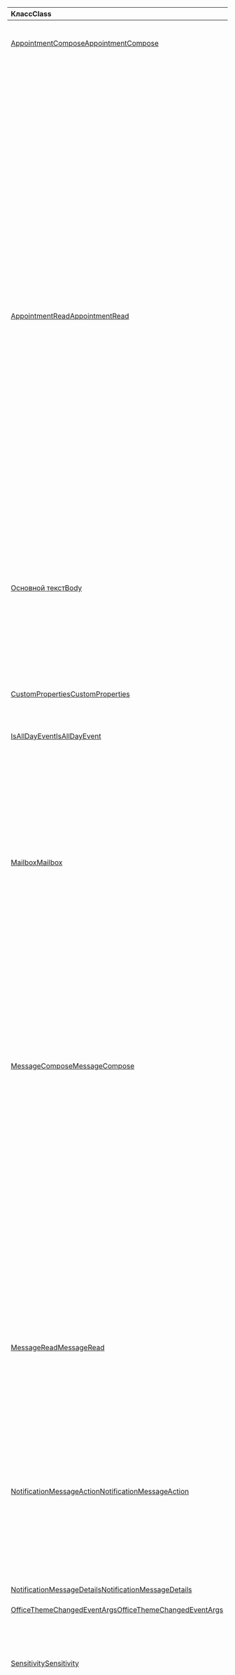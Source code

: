 | <span data-ttu-id="48775-101">Класс</span><span class="sxs-lookup"><span data-stu-id="48775-101">Class</span></span> | <span data-ttu-id="48775-102">Поля</span><span class="sxs-lookup"><span data-stu-id="48775-102">Fields</span></span> | <span data-ttu-id="48775-103">Описание</span><span class="sxs-lookup"><span data-stu-id="48775-103">Description</span></span> |
|:---|:---|:---|
|[<span data-ttu-id="48775-104">AppointmentCompose</span><span class="sxs-lookup"><span data-stu-id="48775-104">AppointmentCompose</span></span>](/javascript/api/outlook/outlook.appointmentcompose)|[<span data-ttu-id="48775-105">Дисаблеклиентсигнатуреасинк (Options?: Office. Асинкконтекстоптионс, callback?: (asyncResult: Office. AsyncResult <void> ) => void)</span><span class="sxs-lookup"><span data-stu-id="48775-105">disableClientSignatureAsync(options?: Office.AsyncContextOptions, callback?: (asyncResult: Office.AsyncResult<void>) => void)</span></span>](/javascript/api/outlook/outlook.appointmentcompose#disableclientsignatureasync-options--callback--asyncresult-)|<span data-ttu-id="48775-106">Отключает подпись клиента Outlook.</span><span class="sxs-lookup"><span data-stu-id="48775-106">Disables the Outlook client signature.</span></span>|
||[<span data-ttu-id="48775-107">getInitializationContextAsync (Options?: Office. Асинкконтекстоптионс, callback?: (asyncResult: Office. AsyncResult <string> ) => void)</span><span class="sxs-lookup"><span data-stu-id="48775-107">getInitializationContextAsync(options?: Office.AsyncContextOptions, callback?: (asyncResult: Office.AsyncResult<string>) => void)</span></span>](/javascript/api/outlook/outlook.appointmentcompose#getinitializationcontextasync-options--callback--asyncresult-)|<span data-ttu-id="48775-108">Получает данные инициализации, передаваемые при активации надстройки сообщением с действиями.</span><span class="sxs-lookup"><span data-stu-id="48775-108">Gets initialization data passed when the add-in is activated by an actionable message.</span></span>|
||[<span data-ttu-id="48775-109">исаллдайевент</span><span class="sxs-lookup"><span data-stu-id="48775-109">isAllDayEvent</span></span>](/javascript/api/outlook/outlook.appointmentcompose#isalldayevent)|<span data-ttu-id="48775-110">Получает или задает свойство {@link Office. Исаллдайевент} встречи.</span><span class="sxs-lookup"><span data-stu-id="48775-110">Gets or sets the {@link Office.IsAllDayEvent} property of an appointment.</span></span>|
||[<span data-ttu-id="48775-111">Исклиентсигнатуринабледасинк (callback: (asyncResult: Office. AsyncResult <boolean> ) => void)</span><span class="sxs-lookup"><span data-stu-id="48775-111">isClientSignatureEnabledAsync(callback: (asyncResult: Office.AsyncResult<boolean>) => void)</span></span>](/javascript/api/outlook/outlook.appointmentcompose#isclientsignatureenabledasync-callback--asyncresult-)|<span data-ttu-id="48775-112">Получает значение, которое указывает, включена ли подпись клиента.</span><span class="sxs-lookup"><span data-stu-id="48775-112">Gets if the client signature is enabled.</span></span>|
||[<span data-ttu-id="48775-113">Исклиентсигнатуринабледасинк (Options: Office. Асинкконтекстоптионс, callback: (asyncResult: Office. AsyncResult <boolean> ) => void)</span><span class="sxs-lookup"><span data-stu-id="48775-113">isClientSignatureEnabledAsync(options: Office.AsyncContextOptions, callback: (asyncResult: Office.AsyncResult<boolean>) => void)</span></span>](/javascript/api/outlook/outlook.appointmentcompose#isclientsignatureenabledasync-options--callback--asyncresult-)|<span data-ttu-id="48775-114">Получает значение, которое указывает, включена ли подпись клиента.</span><span class="sxs-lookup"><span data-stu-id="48775-114">Gets if the client signature is enabled.</span></span>|
||[<span data-ttu-id="48775-115">конфиденциальности</span><span class="sxs-lookup"><span data-stu-id="48775-115">sensitivity</span></span>](/javascript/api/outlook/outlook.appointmentcompose#sensitivity)|<span data-ttu-id="48775-116">Получает или задает значение параметра {@link Office. чувствительность</span><span class="sxs-lookup"><span data-stu-id="48775-116">Gets or sets the {@link Office.Sensitivity</span></span> | <span data-ttu-id="48775-117">чувствительность} о встрече.</span><span class="sxs-lookup"><span data-stu-id="48775-117">sensitivity} of an appointment.</span></span>|
||[<span data-ttu-id="48775-118">сессиондата</span><span class="sxs-lookup"><span data-stu-id="48775-118">sessionData</span></span>](/javascript/api/outlook/outlook.appointmentcompose#sessiondata)|<span data-ttu-id="48775-119">Управляет {@link Office. Сессиондата</span><span class="sxs-lookup"><span data-stu-id="48775-119">Manages the {@link Office.SessionData</span></span> | <span data-ttu-id="48775-120">Сессиондата} элемента в режиме создания.</span><span class="sxs-lookup"><span data-stu-id="48775-120">SessionData} of an item in Compose mode.</span></span>|
|[<span data-ttu-id="48775-121">AppointmentRead</span><span class="sxs-lookup"><span data-stu-id="48775-121">AppointmentRead</span></span>](/javascript/api/outlook/outlook.appointmentread)|[<span data-ttu-id="48775-122">Дисплайрепляллформасинк (Формдата: string \| реплиформдата, Options?: Office. асинкконтекстоптионс, callback?: (AsyncResult: Office. AsyncResult <void> ) => void)</span><span class="sxs-lookup"><span data-stu-id="48775-122">displayReplyAllFormAsync(formData: string \| ReplyFormData, options?: Office.AsyncContextOptions, callback?: (asyncResult: Office.AsyncResult<void>) => void)</span></span>](/javascript/api/outlook/outlook.appointmentread#displayreplyallformasync-formdata--options--callback--asyncresult-)|<span data-ttu-id="48775-123">Отображает форму ответа, включающую отправителя и всех получателей выбранного сообщения или организатора и всех участников</span><span class="sxs-lookup"><span data-stu-id="48775-123">Displays a reply form that includes either the sender and all recipients of the selected message or the organizer and all attendees of the</span></span>|
||[<span data-ttu-id="48775-124">Дисплайреплиформасинк (Формдата: string \| реплиформдата, Options?: Office. асинкконтекстоптионс, callback?: (AsyncResult: Office. AsyncResult <void> ) => void)</span><span class="sxs-lookup"><span data-stu-id="48775-124">displayReplyFormAsync(formData: string \| ReplyFormData, options?: Office.AsyncContextOptions, callback?: (asyncResult: Office.AsyncResult<void>) => void)</span></span>](/javascript/api/outlook/outlook.appointmentread#displayreplyformasync-formdata--options--callback--asyncresult-)|<span data-ttu-id="48775-125">Отображает форму ответа, включающую только отправителя выбранного сообщения или организатора выбранной встречи.</span><span class="sxs-lookup"><span data-stu-id="48775-125">Displays a reply form that includes only the sender of the selected message or the organizer of the selected appointment.</span></span>|
||[<span data-ttu-id="48775-126">getInitializationContextAsync (Options?: Office. Асинкконтекстоптионс, callback?: (asyncResult: Office. AsyncResult <string> ) => void)</span><span class="sxs-lookup"><span data-stu-id="48775-126">getInitializationContextAsync(options?: Office.AsyncContextOptions, callback?: (asyncResult: Office.AsyncResult<string>) => void)</span></span>](/javascript/api/outlook/outlook.appointmentread#getinitializationcontextasync-options--callback--asyncresult-)|<span data-ttu-id="48775-127">Получает данные инициализации, передаваемые при наличии надстройки {@link https://docs.microsoft.com/outlook/actionable-messages/invoke-add-in-from-actionable-message</span><span class="sxs-lookup"><span data-stu-id="48775-127">Gets initialization data passed when the add-in is {@link https://docs.microsoft.com/outlook/actionable-messages/invoke-add-in-from-actionable-message</span></span> | <span data-ttu-id="48775-128">активируется сообщением с действиями}.</span><span class="sxs-lookup"><span data-stu-id="48775-128">activated by an actionable message}.</span></span>|
||[<span data-ttu-id="48775-129">исаллдайевент</span><span class="sxs-lookup"><span data-stu-id="48775-129">isAllDayEvent</span></span>](/javascript/api/outlook/outlook.appointmentread#isalldayevent)|<span data-ttu-id="48775-130">Возвращает логическое значение, указывающее, является ли событие днем.</span><span class="sxs-lookup"><span data-stu-id="48775-130">Returns a boolean value indicating whether the event is all day.</span></span>|
||[<span data-ttu-id="48775-131">конфиденциальности</span><span class="sxs-lookup"><span data-stu-id="48775-131">sensitivity</span></span>](/javascript/api/outlook/outlook.appointmentread#sensitivity)|<span data-ttu-id="48775-132">Предоставляет значение чувствительности встречи.</span><span class="sxs-lookup"><span data-stu-id="48775-132">Provides the sensitivity value of the appointment.</span></span>|
|[<span data-ttu-id="48775-133">Основной текст</span><span class="sxs-lookup"><span data-stu-id="48775-133">Body</span></span>](/javascript/api/outlook/outlook.body)|[<span data-ttu-id="48775-134">Аппендонсендасинк (Data: String, Options?: Office. Асинкконтекстоптионс & КоерЦионтипеоптионс, callback?: (asyncResult: Office. AsyncResult <void> ) => void)</span><span class="sxs-lookup"><span data-stu-id="48775-134">appendOnSendAsync(data: string, options?: Office.AsyncContextOptions & CoercionTypeOptions, callback?: (asyncResult: Office.AsyncResult<void>) => void)</span></span>](/javascript/api/outlook/outlook.body#appendonsendasync-data--options--callback--asyncresult-)|<span data-ttu-id="48775-135">Добавляется к отправке указанного содержимого в конец тела элемента после любой подписи.</span><span class="sxs-lookup"><span data-stu-id="48775-135">Appends on send the specified content to the end of the item body, after any signature.</span></span>|
||[<span data-ttu-id="48775-136">Сетсигнатуреасинк (Data: String, Options?: Office. Асинкконтекстоптионс & КоерЦионтипеоптионс, callback?: (asyncResult: Office. AsyncResult <void> ) => void)</span><span class="sxs-lookup"><span data-stu-id="48775-136">setSignatureAsync(data: string, options?: Office.AsyncContextOptions & CoercionTypeOptions, callback?: (asyncResult: Office.AsyncResult<void>) => void)</span></span>](/javascript/api/outlook/outlook.body#setsignatureasync-data--options--callback--asyncresult-)|<span data-ttu-id="48775-137">Добавляет или заменяет подпись тела элемента.</span><span class="sxs-lookup"><span data-stu-id="48775-137">Adds or replaces the signature of the item body.</span></span>|
|[<span data-ttu-id="48775-138">CustomProperties</span><span class="sxs-lookup"><span data-stu-id="48775-138">CustomProperties</span></span>](/javascript/api/outlook/outlook.customproperties)|[<span data-ttu-id="48775-139">Жеталл ()</span><span class="sxs-lookup"><span data-stu-id="48775-139">getAll()</span></span>](/javascript/api/outlook/outlook.customproperties#getall--)|<span data-ttu-id="48775-140">Возвращает объект со всеми настраиваемыми свойствами в коллекции пар "имя-значение".</span><span class="sxs-lookup"><span data-stu-id="48775-140">Returns an object with all custom properties in a collection of name/value pairs.</span></span>|
|[<span data-ttu-id="48775-141">IsAllDayEvent</span><span class="sxs-lookup"><span data-stu-id="48775-141">IsAllDayEvent</span></span>](/javascript/api/outlook/outlook.isalldayevent)|[<span data-ttu-id="48775-142">Async (обратный вызов: (asyncResult: Office. AsyncResult <boolean> ) => void)</span><span class="sxs-lookup"><span data-stu-id="48775-142">getAsync(callback: (asyncResult: Office.AsyncResult<boolean>) => void)</span></span>](/javascript/api/outlook/outlook.isalldayevent#getasync-callback--asyncresult-)|<span data-ttu-id="48775-143">Получает логическое значение, указывающее, является ли событие ежедневным или нет.</span><span class="sxs-lookup"><span data-stu-id="48775-143">Gets the boolean value indicating whether the event is all day or not.</span></span>|
||[<span data-ttu-id="48775-144">Async (Options: Office. Асинкконтекстоптионс, callback: (asyncResult: Office. AsyncResult <boolean> ) => void)</span><span class="sxs-lookup"><span data-stu-id="48775-144">getAsync(options: Office.AsyncContextOptions, callback: (asyncResult: Office.AsyncResult<boolean>) => void)</span></span>](/javascript/api/outlook/outlook.isalldayevent#getasync-options--callback--asyncresult-)|<span data-ttu-id="48775-145">Получает логическое значение, указывающее, является ли событие ежедневным или нет.</span><span class="sxs-lookup"><span data-stu-id="48775-145">Gets the boolean value indicating whether the event is all day or not.</span></span>|
||[<span data-ttu-id="48775-146">setAsync (Исаллдайевент: Boolean, Options?: Office. Асинкконтекстоптионс, callback?: (asyncResult: Office. AsyncResult <void> ) => void)</span><span class="sxs-lookup"><span data-stu-id="48775-146">setAsync(isAllDayEvent: boolean, options?: Office.AsyncContextOptions, callback?: (asyncResult: Office.AsyncResult<void>) => void)</span></span>](/javascript/api/outlook/outlook.isalldayevent#setasync-isalldayevent--options--callback--asyncresult-)|<span data-ttu-id="48775-147">Задает состояние события "целый день" для встречи.</span><span class="sxs-lookup"><span data-stu-id="48775-147">Sets the all-day event status of an appointment.</span></span>|
|[<span data-ttu-id="48775-148">Mailbox</span><span class="sxs-lookup"><span data-stu-id="48775-148">Mailbox</span></span>](/javascript/api/outlook/outlook.mailbox)|[<span data-ttu-id="48775-149">Дисплайаппоинтментформасинк (itemId: строка, параметры?: Office. Асинкконтекстоптионс, callback?: (asyncResult: Office. AsyncResult <void> ) => void)</span><span class="sxs-lookup"><span data-stu-id="48775-149">displayAppointmentFormAsync(itemId: string, options?: Office.AsyncContextOptions, callback?: (asyncResult: Office.AsyncResult<void>) => void)</span></span>](/javascript/api/outlook/outlook.mailbox#displayappointmentformasync-itemid--options--callback--asyncresult-)|<span data-ttu-id="48775-150">Отображает имеющуюся встречу из календаря.</span><span class="sxs-lookup"><span data-stu-id="48775-150">Displays an existing calendar appointment.</span></span>|
||[<span data-ttu-id="48775-151">Дисплаймессажеформасинк (itemId: строка, параметры?: Office. Асинкконтекстоптионс, callback?: (asyncResult: Office. AsyncResult <void> ) => void)</span><span class="sxs-lookup"><span data-stu-id="48775-151">displayMessageFormAsync(itemId: string, options?: Office.AsyncContextOptions, callback?: (asyncResult: Office.AsyncResult<void>) => void)</span></span>](/javascript/api/outlook/outlook.mailbox#displaymessageformasync-itemid--options--callback--asyncresult-)|<span data-ttu-id="48775-152">Отображает имеющееся сообщение.</span><span class="sxs-lookup"><span data-stu-id="48775-152">Displays an existing message.</span></span>|
||[<span data-ttu-id="48775-153">Дисплайневаппоинтментформасинк (Parameters: Аппоинтментформ, Options?: Office. Асинкконтекстоптионс, callback?: (asyncResult: Office. AsyncResult <void> ) => void)</span><span class="sxs-lookup"><span data-stu-id="48775-153">displayNewAppointmentFormAsync(parameters: AppointmentForm, options?: Office.AsyncContextOptions, callback?: (asyncResult: Office.AsyncResult<void>) => void)</span></span>](/javascript/api/outlook/outlook.mailbox#displaynewappointmentformasync-parameters--options--callback--asyncresult-)|<span data-ttu-id="48775-154">Отображает форму для создания новой встречи в календаре.</span><span class="sxs-lookup"><span data-stu-id="48775-154">Displays a form for creating a new calendar appointment.</span></span>|
||[<span data-ttu-id="48775-155">Дисплайневмессажеформасинк (Parameters: Any, Options?: Office. Асинкконтекстоптионс, callback?: (asyncResult: Office. AsyncResult <void> ) => void)</span><span class="sxs-lookup"><span data-stu-id="48775-155">displayNewMessageFormAsync(parameters: any, options?: Office.AsyncContextOptions, callback?: (asyncResult: Office.AsyncResult<void>) => void)</span></span>](/javascript/api/outlook/outlook.mailbox#displaynewmessageformasync-parameters--options--callback--asyncresult-)|<span data-ttu-id="48775-156">Отображает форму для создания нового сообщения.</span><span class="sxs-lookup"><span data-stu-id="48775-156">Displays a form for creating a new message.</span></span>|
|[<span data-ttu-id="48775-157">MessageCompose</span><span class="sxs-lookup"><span data-stu-id="48775-157">MessageCompose</span></span>](/javascript/api/outlook/outlook.messagecompose)|[<span data-ttu-id="48775-158">Дисаблеклиентсигнатуреасинк (Options?: Office. Асинкконтекстоптионс, callback?: (asyncResult: Office. AsyncResult <void> ) => void)</span><span class="sxs-lookup"><span data-stu-id="48775-158">disableClientSignatureAsync(options?: Office.AsyncContextOptions, callback?: (asyncResult: Office.AsyncResult<void>) => void)</span></span>](/javascript/api/outlook/outlook.messagecompose#disableclientsignatureasync-options--callback--asyncresult-)|<span data-ttu-id="48775-159">Отключает подпись клиента Outlook.</span><span class="sxs-lookup"><span data-stu-id="48775-159">Disables the Outlook client signature.</span></span>|
||[<span data-ttu-id="48775-160">Жеткомпосетипеасинк (callback: (asyncResult: Office. AsyncResult <any> ) => void)</span><span class="sxs-lookup"><span data-stu-id="48775-160">getComposeTypeAsync(callback: (asyncResult: Office.AsyncResult<any>) => void)</span></span>](/javascript/api/outlook/outlook.messagecompose#getcomposetypeasync-callback--asyncresult-)|<span data-ttu-id="48775-161">Указывает тип создания сообщения и его тип приведения.</span><span class="sxs-lookup"><span data-stu-id="48775-161">Specifies the type of message compose and its coercion type.</span></span>|
||[<span data-ttu-id="48775-162">Жеткомпосетипеасинк (Options: Office. Асинкконтекстоптионс, callback: (asyncResult: Office. AsyncResult <any> ) => void)</span><span class="sxs-lookup"><span data-stu-id="48775-162">getComposeTypeAsync(options: Office.AsyncContextOptions, callback: (asyncResult: Office.AsyncResult<any>) => void)</span></span>](/javascript/api/outlook/outlook.messagecompose#getcomposetypeasync-options--callback--asyncresult-)|<span data-ttu-id="48775-163">Указывает тип создания сообщения и его тип приведения.</span><span class="sxs-lookup"><span data-stu-id="48775-163">Specifies the type of message compose and its coercion type.</span></span>|
||[<span data-ttu-id="48775-164">getInitializationContextAsync (Options?: Office. Асинкконтекстоптионс, callback?: (asyncResult: Office. AsyncResult <string> ) => void)</span><span class="sxs-lookup"><span data-stu-id="48775-164">getInitializationContextAsync(options?: Office.AsyncContextOptions, callback?: (asyncResult: Office.AsyncResult<string>) => void)</span></span>](/javascript/api/outlook/outlook.messagecompose#getinitializationcontextasync-options--callback--asyncresult-)|<span data-ttu-id="48775-165">Получает данные инициализации, передаваемые при активации надстройки сообщением с действиями.</span><span class="sxs-lookup"><span data-stu-id="48775-165">Gets initialization data passed when the add-in is activated by an actionable message.</span></span>|
||[<span data-ttu-id="48775-166">Исклиентсигнатуринабледасинк (callback: (asyncResult: Office. AsyncResult <boolean> ) => void)</span><span class="sxs-lookup"><span data-stu-id="48775-166">isClientSignatureEnabledAsync(callback: (asyncResult: Office.AsyncResult<boolean>) => void)</span></span>](/javascript/api/outlook/outlook.messagecompose#isclientsignatureenabledasync-callback--asyncresult-)|<span data-ttu-id="48775-167">Получает значение, которое указывает, включена ли подпись клиента.</span><span class="sxs-lookup"><span data-stu-id="48775-167">Gets if the client signature is enabled.</span></span>|
||[<span data-ttu-id="48775-168">Исклиентсигнатуринабледасинк (Options: Office. Асинкконтекстоптионс, callback: (asyncResult: Office. AsyncResult <boolean> ) => void)</span><span class="sxs-lookup"><span data-stu-id="48775-168">isClientSignatureEnabledAsync(options: Office.AsyncContextOptions, callback: (asyncResult: Office.AsyncResult<boolean>) => void)</span></span>](/javascript/api/outlook/outlook.messagecompose#isclientsignatureenabledasync-options--callback--asyncresult-)|<span data-ttu-id="48775-169">Получает значение, которое указывает, включена ли подпись клиента.</span><span class="sxs-lookup"><span data-stu-id="48775-169">Gets if the client signature is enabled.</span></span>|
||[<span data-ttu-id="48775-170">сессиондата</span><span class="sxs-lookup"><span data-stu-id="48775-170">sessionData</span></span>](/javascript/api/outlook/outlook.messagecompose#sessiondata)|<span data-ttu-id="48775-171">Управляет {@link Office. Сессиондата</span><span class="sxs-lookup"><span data-stu-id="48775-171">Manages the {@link Office.SessionData</span></span> | <span data-ttu-id="48775-172">Сессиондата} элемента в режиме создания.</span><span class="sxs-lookup"><span data-stu-id="48775-172">SessionData} of an item in Compose mode.</span></span>|
|[<span data-ttu-id="48775-173">MessageRead</span><span class="sxs-lookup"><span data-stu-id="48775-173">MessageRead</span></span>](/javascript/api/outlook/outlook.messageread)|[<span data-ttu-id="48775-174">Дисплайрепляллформасинк (Формдата: string \| реплиформдата, Options?: Office. асинкконтекстоптионс, callback?: (AsyncResult: Office. AsyncResult <void> ) => void)</span><span class="sxs-lookup"><span data-stu-id="48775-174">displayReplyAllFormAsync(formData: string \| ReplyFormData, options?: Office.AsyncContextOptions, callback?: (asyncResult: Office.AsyncResult<void>) => void)</span></span>](/javascript/api/outlook/outlook.messageread#displayreplyallformasync-formdata--options--callback--asyncresult-)|<span data-ttu-id="48775-175">Отображает форму ответа, включающую отправителя и всех получателей выбранного сообщения или организатора и всех участников</span><span class="sxs-lookup"><span data-stu-id="48775-175">Displays a reply form that includes either the sender and all recipients of the selected message or the organizer and all attendees of the</span></span>|
||[<span data-ttu-id="48775-176">Дисплайреплиформасинк (Формдата: string \| реплиформдата, Options?: Office. асинкконтекстоптионс, callback?: (AsyncResult: Office. AsyncResult <void> ) => void)</span><span class="sxs-lookup"><span data-stu-id="48775-176">displayReplyFormAsync(formData: string \| ReplyFormData, options?: Office.AsyncContextOptions, callback?: (asyncResult: Office.AsyncResult<void>) => void)</span></span>](/javascript/api/outlook/outlook.messageread#displayreplyformasync-formdata--options--callback--asyncresult-)|<span data-ttu-id="48775-177">Отображает форму ответа, включающую только отправителя выбранного сообщения или организатора выбранной встречи.</span><span class="sxs-lookup"><span data-stu-id="48775-177">Displays a reply form that includes only the sender of the selected message or the organizer of the selected appointment.</span></span>|
||[<span data-ttu-id="48775-178">getInitializationContextAsync (Options?: Office. Асинкконтекстоптионс, callback?: (asyncResult: Office. AsyncResult <string> ) => void)</span><span class="sxs-lookup"><span data-stu-id="48775-178">getInitializationContextAsync(options?: Office.AsyncContextOptions, callback?: (asyncResult: Office.AsyncResult<string>) => void)</span></span>](/javascript/api/outlook/outlook.messageread#getinitializationcontextasync-options--callback--asyncresult-)|<span data-ttu-id="48775-179">Возвращает данные инициализации, которые передаются, когда надстройка</span><span class="sxs-lookup"><span data-stu-id="48775-179">Gets initialization data passed when the add-in is</span></span>|
|[<span data-ttu-id="48775-180">NotificationMessageAction</span><span class="sxs-lookup"><span data-stu-id="48775-180">NotificationMessageAction</span></span>](/javascript/api/outlook/outlook.notificationmessageaction)|[<span data-ttu-id="48775-181">актионтекст</span><span class="sxs-lookup"><span data-stu-id="48775-181">actionText</span></span>](/javascript/api/outlook/outlook.notificationmessageaction#actiontext)|<span data-ttu-id="48775-182">Текст ссылки Action (действие).</span><span class="sxs-lookup"><span data-stu-id="48775-182">The text of the action link.</span></span>|
||[<span data-ttu-id="48775-183">actionType</span><span class="sxs-lookup"><span data-stu-id="48775-183">actionType</span></span>](/javascript/api/outlook/outlook.notificationmessageaction#actiontype)|<span data-ttu-id="48775-184">Тип выполняемого действия.</span><span class="sxs-lookup"><span data-stu-id="48775-184">The type of action to be performed.</span></span>|
||[<span data-ttu-id="48775-185">коммандид</span><span class="sxs-lookup"><span data-stu-id="48775-185">commandId</span></span>](/javascript/api/outlook/outlook.notificationmessageaction#commandid)|<span data-ttu-id="48775-186">Кнопка, определенная в манифесте на основе типа элемента.</span><span class="sxs-lookup"><span data-stu-id="48775-186">The button defined in the manifest based on the item type.</span></span>|
||[<span data-ttu-id="48775-187">контекстдата</span><span class="sxs-lookup"><span data-stu-id="48775-187">contextData</span></span>](/javascript/api/outlook/outlook.notificationmessageaction#contextdata)|<span data-ttu-id="48775-188">Все данные JSON, на которые должна пройти кнопка.</span><span class="sxs-lookup"><span data-stu-id="48775-188">Any JSON data the button needs to pass on.</span></span>|
|[<span data-ttu-id="48775-189">NotificationMessageDetails</span><span class="sxs-lookup"><span data-stu-id="48775-189">NotificationMessageDetails</span></span>](/javascript/api/outlook/outlook.notificationmessagedetails)|[<span data-ttu-id="48775-190">actions</span><span class="sxs-lookup"><span data-stu-id="48775-190">actions</span></span>](/javascript/api/outlook/outlook.notificationmessagedetails#actions)|<span data-ttu-id="48775-191">Задает действия для сообщения.</span><span class="sxs-lookup"><span data-stu-id="48775-191">Specifies actions for the message.</span></span>|
|[<span data-ttu-id="48775-192">OfficeThemeChangedEventArgs</span><span class="sxs-lookup"><span data-stu-id="48775-192">OfficeThemeChangedEventArgs</span></span>](/javascript/api/outlook/outlook.officethemechangedeventargs)|[<span data-ttu-id="48775-193">officeTheme</span><span class="sxs-lookup"><span data-stu-id="48775-193">officeTheme</span></span>](/javascript/api/outlook/outlook.officethemechangedeventargs#officetheme)|<span data-ttu-id="48775-194">Получает обновленную тему Office.</span><span class="sxs-lookup"><span data-stu-id="48775-194">Gets the updated Office theme.</span></span>|
||[<span data-ttu-id="48775-195">type</span><span class="sxs-lookup"><span data-stu-id="48775-195">type</span></span>](/javascript/api/outlook/outlook.officethemechangedeventargs#type)|<span data-ttu-id="48775-196">Получает тип события.</span><span class="sxs-lookup"><span data-stu-id="48775-196">Gets the type of the event.</span></span>|
|[<span data-ttu-id="48775-197">Sensitivity</span><span class="sxs-lookup"><span data-stu-id="48775-197">Sensitivity</span></span>](/javascript/api/outlook/outlook.sensitivity)|[<span data-ttu-id="48775-198">Функция Async (callback: Office. AsyncResult<MailboxEnums. Аппоинтментсенситивититипе>) => void)</span><span class="sxs-lookup"><span data-stu-id="48775-198">getAsync(callback: (asyncResult: Office.AsyncResult<MailboxEnums.AppointmentSensitivityType>) => void)</span></span>](/javascript/api/outlook/outlook.sensitivity#getasync-callback--asyncresult-)|<span data-ttu-id="48775-199">Получает значение чувствительности встречи.</span><span class="sxs-lookup"><span data-stu-id="48775-199">Gets the value of the appointment sensitivity.</span></span>|
||[<span data-ttu-id="48775-200">Async (Options: Office. Асинкконтекстоптионс, callback: (asyncResult: Office. AsyncResult<MailboxEnums. Аппоинтментсенситивититипе>) => void)</span><span class="sxs-lookup"><span data-stu-id="48775-200">getAsync(options: Office.AsyncContextOptions, callback: (asyncResult: Office.AsyncResult<MailboxEnums.AppointmentSensitivityType>) => void)</span></span>](/javascript/api/outlook/outlook.sensitivity#getasync-options--callback--asyncresult-)|<span data-ttu-id="48775-201">Получает значение чувствительности встречи.</span><span class="sxs-lookup"><span data-stu-id="48775-201">Gets the value of the appointment sensitivity.</span></span>|
||[<span data-ttu-id="48775-202">setAsync (чувствительность: MailboxEnums. Аппоинтментсенситивититипе \| строка, Options?: Office. асинкконтекстоптионс, обратный вызов?: (AsyncResult: Office. AsyncResult <void> ) => void)</span><span class="sxs-lookup"><span data-stu-id="48775-202">setAsync(sensitivity: MailboxEnums.AppointmentSensitivityType \| string, options?: Office.AsyncContextOptions, callback?: (asyncResult: Office.AsyncResult<void>) => void)</span></span>](/javascript/api/outlook/outlook.sensitivity#setasync-sensitivity--options--callback--asyncresult-)|<span data-ttu-id="48775-203">Задает значение чувствительности встречи.</span><span class="sxs-lookup"><span data-stu-id="48775-203">Sets the value of the appointment sensitivity.</span></span>|
